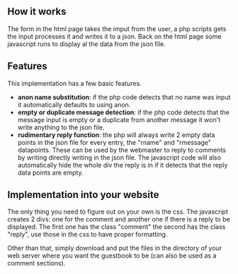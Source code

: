 ## How it works
The form in the html page takes the imput from the user, a php scripts gets the input processes it and writes it to a json. Back on the html page some javascript runs to display al the data from the json file.

## Features
This implementation has a few basic features.

- **anon name substitution**: if the php code detects that no name was input it automatically defaults to using anon.
- **empty or duplicate message detection**: if the php code detects that the message input is empty or a duplicate from another message it won't write anything to the json file.
- **rudimentary reply function**: the php will always write 2 empty data points in the json file for every entry, the "rname" and "rmessage" datapoints. These can be used by the webmaster to reply to comments by writing directly writing in the json file. The javascript code will also automatically hide the whole div the reply is in if it detects that the reply data points are empty.

## Implementation into your website
The only thing you need to figure out on your own is the css. The javascript creates 2 divs: one for the comment and another one if there is a reply to be displayed. The first one has the class "comment" the second has the class "reply", use those in the css to have proper formatting.

Other than that, simply download and put the files in the directory of your web server where you want the guestbook to be (can also be used as a comment sections). 
